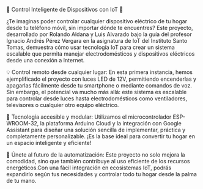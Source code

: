  🌟 Control Inteligente de Dispositivos con IoT 🌟
 
¿Te imaginas poder controlar cualquier dispositivo eléctrico de tu hogar desde tu teléfono móvil,
sin importar dónde te encuentres? Este proyecto, desarrollado por Rolando Aldana y Luis Alvarado bajo la guía 
del profesor Ignacio Andrés Pérez Vergara en la asignatura de IoT del Instituto Santo Tomas,
demuestra cómo usar tecnología IoT para crear un sistema escalable que permita manejar 
electrodomésticos y dispositivos eléctricos desde una conexión a Internet.

💡 Control remoto desde cualquier lugar: En esta primera instancia, hemos ejemplificado el proyecto con luces LED de 12V, 
permitiendo encenderlas y apagarlas fácilmente desde tu smartphone o mediante comandos de voz. Sin embargo, 
el potencial va mucho más allá: este sistema es escalable para controlar desde luces hasta electrodomésticos como ventiladores,
televisores o cualquier otro equipo eléctrico.

🔧 Tecnología accesible y modular: Utilizamos el microcontrolador ESP-WROOM-32, 
la plataforma Arduino Cloud y la integración con Google Assistant para diseñar una solución sencilla de implementar,
práctica y completamente personalizable. ¡Es la base ideal para convertir tu hogar en un espacio inteligente y eficiente!

🚀 Únete al futuro de la automatización: Este proyecto no solo mejora la comodidad, sino que también contribuye al uso eficiente de
los recursos energéticos.Con una fácil integración en ecosistemas IoT, 
podrás expandirlo según tus necesidades y controlar todo tu hogar desde la palma de tu mano.
